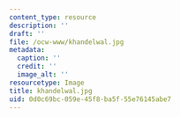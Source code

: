 ```yaml
---
content_type: resource
description: ''
draft: ''
file: /ocw-www/khandelwal.jpg
metadata:
  caption: ''
  credit: ''
  image_alt: ''
resourcetype: Image
title: khandelwal.jpg
uid: 0d0c69bc-059e-45f8-ba5f-55e76145abe7
---
```

